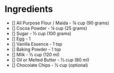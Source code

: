 # Ingredients
- [] All Purpose Flour / Maida - ¾ cup (90 grams)
- [] Cocoa Powder - ¼ cup (25 grams)
- [] Sugar - ½ cup (100 grams)
- [] Egg - 1
- [] Vanilla Essence - 1 tsp
- [] Baking Powder - 1 tsp
- [] Milk - ½ cup (120 ml)
- [] Oil or Melted Butter - ⅓ cup (80 ml)
- [] Chocolate Chips - ½ cup (optional)